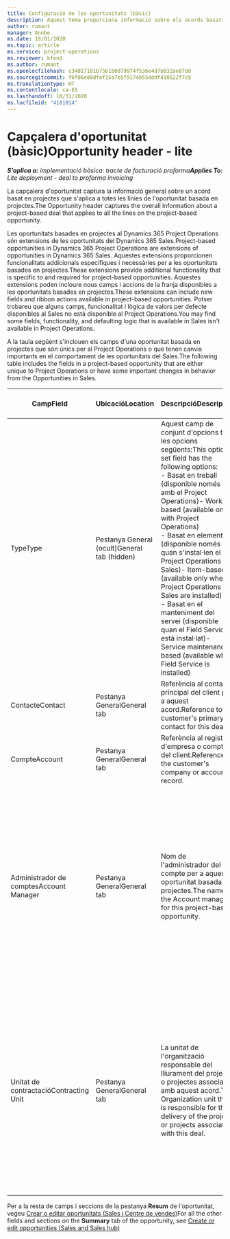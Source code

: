 ```yaml
---
title: Configuració de les oportunitats (bàsic)
description: Aquest tema proporciona informació sobre els acords basats en projectes i les línies d'oportunitat basades en projectes.
author: rumant
manager: Annbe
ms.date: 10/01/2020
ms.topic: article
ms.service: project-operations
ms.reviewer: kfend
ms.author: rumant
ms.openlocfilehash: c34817181b75b1b0079974f536e4d7b032ae87dd
ms.sourcegitcommit: f6f86e80dfef15a7b5f9174b55dddf410522f7c8
ms.translationtype: HT
ms.contentlocale: ca-ES
ms.lasthandoff: 10/31/2020
ms.locfileid: "4181014"
---
```

# <a name="opportunity-header---lite"></a><span data-ttu-id="8d1aa-103">Capçalera d'oportunitat (bàsic)</span><span class="sxs-lookup"><span data-stu-id="8d1aa-103">Opportunity header - lite</span></span>

<span data-ttu-id="8d1aa-104">_**S'aplica a:** implementació bàsica: tracte de facturació proforma_</span><span class="sxs-lookup"><span data-stu-id="8d1aa-104">_**Applies To:** Lite deployment - deal to proforma invoicing_</span></span>

<span data-ttu-id="8d1aa-105">La capçalera d'oportunitat captura la informació general sobre un acord basat en projectes que s'aplica a totes les línies de l'oportunitat basada en projectes.</span><span class="sxs-lookup"><span data-stu-id="8d1aa-105">The Opportunity header captures the overall information about a project-based deal that applies to all the lines on the project-based opportunity.</span></span>

<span data-ttu-id="8d1aa-106">Les oportunitats basades en projectes al Dynamics 365 Project Operations són extensions de les oportunitats del Dynamics 365 Sales.</span><span class="sxs-lookup"><span data-stu-id="8d1aa-106">Project-based opportunities in Dynamics 365 Project Operations are extensions of opportunities in Dynamics 365 Sales.</span></span> <span data-ttu-id="8d1aa-107">Aquestes extensions proporcionen funcionalitats addicionals específiques i necessàries per a les oportunitats basades en projectes.</span><span class="sxs-lookup"><span data-stu-id="8d1aa-107">These extensions provide additional functionality that is specific to and required for project-based opportunities.</span></span> <span data-ttu-id="8d1aa-108">Aquestes extensions poden incloure nous camps i accions de la franja disponibles a les oportunitats basades en projectes.</span><span class="sxs-lookup"><span data-stu-id="8d1aa-108">These extensions can include new fields and ribbon actions available in project-based opportunities.</span></span> <span data-ttu-id="8d1aa-109">Potser trobareu que alguns camps, funcionalitat i lògica de valors per defecte disponibles al Sales no està disponible al Project Operations.</span><span class="sxs-lookup"><span data-stu-id="8d1aa-109">You may find some fields, functionality, and defaulting logic that is available in Sales isn't available in Project Operations.</span></span>

<span data-ttu-id="8d1aa-110">A la taula següent s'inclouen els camps d'una oportunitat basada en projectes que són únics per al Project Operations o que tenen canvis importants en el comportament de les oportunitats del Sales.</span><span class="sxs-lookup"><span data-stu-id="8d1aa-110">The following table includes the fields in a project-based opportunity that are either unique to Project Operations or have some important changes in behavior from the Opportunities in Sales.</span></span>

| <span data-ttu-id="8d1aa-111">**Camp**</span><span class="sxs-lookup"><span data-stu-id="8d1aa-111">**Field**</span></span> | <span data-ttu-id="8d1aa-112">**Ubicació**</span><span class="sxs-lookup"><span data-stu-id="8d1aa-112">**Location**</span></span> | <span data-ttu-id="8d1aa-113">**Descripció**</span><span class="sxs-lookup"><span data-stu-id="8d1aa-113">**Description**</span></span> | <span data-ttu-id="8d1aa-114">**Impacte descendent**</span><span class="sxs-lookup"><span data-stu-id="8d1aa-114">**Downstream impact**</span></span> |
| --- | --- | --- | --- |
| <span data-ttu-id="8d1aa-115">Type</span><span class="sxs-lookup"><span data-stu-id="8d1aa-115">Type</span></span> | <span data-ttu-id="8d1aa-116">Pestanya General (ocult)</span><span class="sxs-lookup"><span data-stu-id="8d1aa-116">General tab (hidden)</span></span> | <span data-ttu-id="8d1aa-117">Aquest camp de conjunt d'opcions té les opcions següents:</span><span class="sxs-lookup"><span data-stu-id="8d1aa-117">This option set field has the following options:</span></span></br><span data-ttu-id="8d1aa-118">- Basat en treball (disponible només amb el Project Operations)</span><span class="sxs-lookup"><span data-stu-id="8d1aa-118">- Work-based (available only with Project Operations)</span></span></br><span data-ttu-id="8d1aa-119">- Basat en elements (disponible només quan s'instal·len el Project Operations i el Sales)</span><span class="sxs-lookup"><span data-stu-id="8d1aa-119">- Item-based (available only when Project Operations and Sales are installed)</span></span></br><span data-ttu-id="8d1aa-120">- Basat en el manteniment del servei (disponible quan el Field Service està instal·lat)</span><span class="sxs-lookup"><span data-stu-id="8d1aa-120">- Service maintenance-based (available when Field Service is installed)</span></span> | <span data-ttu-id="8d1aa-121">Quan utilitzeu el Project Operations, aquest valor de camp es defineix automàticament com a **Basat en el treball**, que classifica l'oportunitat com a basada en projectes.</span><span class="sxs-lookup"><span data-stu-id="8d1aa-121">When you use Project Operations, this field value is automatically set to **Work-based** which classifies the Opportunity as project-based.</span></span> <span data-ttu-id="8d1aa-122">Una oportunitat ha d'estar basada en projectes per habilitar totes les extensions i funcionalitats específiques del projecte al procés de venda descendent per a aquest acord.</span><span class="sxs-lookup"><span data-stu-id="8d1aa-122">An Opportunity should be project-based to enable all project-specific extensions and functionality in the downstream sales process for this deal.</span></span> |
| <span data-ttu-id="8d1aa-123">Contacte</span><span class="sxs-lookup"><span data-stu-id="8d1aa-123">Contact</span></span> | <span data-ttu-id="8d1aa-124">Pestanya General</span><span class="sxs-lookup"><span data-stu-id="8d1aa-124">General tab</span></span> | <span data-ttu-id="8d1aa-125">Referència al contacte principal del client per a aquest acord.</span><span class="sxs-lookup"><span data-stu-id="8d1aa-125">Reference to the customer's primary contact for this deal.</span></span> | |
| <span data-ttu-id="8d1aa-126">Compte</span><span class="sxs-lookup"><span data-stu-id="8d1aa-126">Account</span></span> | <span data-ttu-id="8d1aa-127">Pestanya General</span><span class="sxs-lookup"><span data-stu-id="8d1aa-127">General tab</span></span> | <span data-ttu-id="8d1aa-128">Referència al registre d'empresa o compte del client.</span><span class="sxs-lookup"><span data-stu-id="8d1aa-128">Reference to the customer's company or account record.</span></span> | |
| <span data-ttu-id="8d1aa-129">Administrador de comptes</span><span class="sxs-lookup"><span data-stu-id="8d1aa-129">Account Manager</span></span> | <span data-ttu-id="8d1aa-130">Pestanya General</span><span class="sxs-lookup"><span data-stu-id="8d1aa-130">General tab</span></span> | <span data-ttu-id="8d1aa-131">Nom de l'administrador del compte per a aquesta oportunitat basada en projectes.</span><span class="sxs-lookup"><span data-stu-id="8d1aa-131">The name of the Account manager for this project-based opportunity.</span></span> | <span data-ttu-id="8d1aa-132">L'administrador del compte s'encarrega d'administrar la relació amb el client per mitjà de la finalització d'aquest projecte.</span><span class="sxs-lookup"><span data-stu-id="8d1aa-132">The Account manager is responsible for managing the relationship with the customer through the completion of this project.</span></span> <span data-ttu-id="8d1aa-133">En funció del registre de recurs reservable vinculat a l'administrador de comptes, es determina el valor per defecte de la unitat contractant.</span><span class="sxs-lookup"><span data-stu-id="8d1aa-133">Based on the bookable resource record tied to the Account manager, the contracting unit is defaulted.</span></span> |
| <span data-ttu-id="8d1aa-134">Unitat de contractació</span><span class="sxs-lookup"><span data-stu-id="8d1aa-134">Contracting Unit</span></span> | <span data-ttu-id="8d1aa-135">Pestanya General</span><span class="sxs-lookup"><span data-stu-id="8d1aa-135">General tab</span></span> | <span data-ttu-id="8d1aa-136">La unitat de l'organització responsable del lliurament del projecte o projectes associats amb aquest acord.</span><span class="sxs-lookup"><span data-stu-id="8d1aa-136">The Organization unit that is responsible for the delivery of the project or projects associated with this deal.</span></span> | <span data-ttu-id="8d1aa-137">La unitat de contractació és la divisió de l'empresa que completarà els projectes després d'haver tancat l'acord.</span><span class="sxs-lookup"><span data-stu-id="8d1aa-137">The contracting unit is the division of the company that will complete the project(s) after the deal is closed.</span></span> <span data-ttu-id="8d1aa-138">Cada unitat de contractació té una moneda, i aquesta moneda s'utilitza per informar dels costos estimats i reals incorreguts durant el projecte.</span><span class="sxs-lookup"><span data-stu-id="8d1aa-138">Every contracting unit has a currency, and this currency is used to report estimated and actual costs incurred during the project.</span></span> |

<span data-ttu-id="8d1aa-139">Per a la resta de camps i seccions de la pestanya **Resum** de l'oportunitat, vegeu [Crear o editar oportunitats (Sales i Centre de vendes)](https://docs.microsoft.com/dynamics365/sales-enterprise/create-edit-opportunity-sales)</span><span class="sxs-lookup"><span data-stu-id="8d1aa-139">For all the other fields and sections on the **Summary** tab of the opportunity, see [Create or edit opportunities (Sales and Sales hub)](https://docs.microsoft.com/dynamics365/sales-enterprise/create-edit-opportunity-sales)</span></span>
